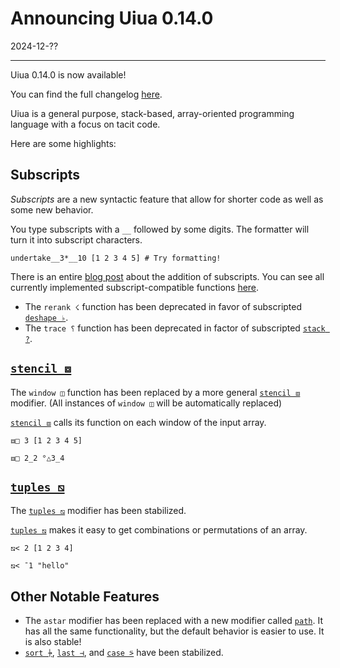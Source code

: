 # Announcing Uiua 0.14.0

2024-12-??

---

Uiua 0.14.0 is now available!

You can find the full changelog [here](https://uiua.org/docs/changelog#0.14.0---2024-12-??).

Uiua is a general purpose, stack-based, array-oriented programming language with a focus on tacit code.

Here are some highlights:

## Subscripts

*Subscripts* are a new syntactic feature that allow for shorter code as well as some new behavior.

You type subscripts with a `__` followed by some digits. The formatter will turn it into subscript characters.

```uiua
undertake__3*__10 [1 2 3 4 5] # Try formatting!
```

There is an entire [blog post](https://www.uiua.org/blog/subscripts) about the addition of subscripts. You can see all currently implemented subscript-compatible functions [here](https://www.uiua.org/docs/subscripts).

- The `rerank ☇` function has been deprecated in favor of subscripted [`deshape ♭`](https://uiua.org/docs/deshape).
- The `trace ⸮` function has been deprecated in factor of subscripted [`stack ?`](https://uiua.org/docs/stack).

## [`stencil ⧈`](https://uiua.org/docs/stencil)

The `window ◫` function has been replaced by a more general [`stencil ⧈`](https://uiua.org/docs/stencil) modifier. (All instances of `window ◫` will be automatically replaced)

[`stencil ⧈`](https://uiua.org/docs/stencil) calls its function on each window of the input array.

```uiua
⧈□ 3 [1 2 3 4 5]
```

```uiua
⧈□ 2_2 °△3_4
```

## [`tuples ⧅`](https://uiua.org/docs/tuples)

The [`tuples ⧅`](https://uiua.org/docs/tuples) modifier has been stabilized.

[`tuples ⧅`](https://uiua.org/docs/tuples) makes it easy to get combinations or permutations of an array.

```uiua
⧅< 2 [1 2 3 4]
```

```uiua
⧅< ¯1 "hello"
```

## 

## Other Notable Features

- The `astar` modifier has been replaced with a new modifier called [`path`](https://uiua.org/docs/path). It has all the same functionality, but the default behavior is easier to use. It is also stable!
- [`sort ⍆`](https://uiua.org/docs/sort), [`last ⊣`](https://uiua.org/docs/last), and [`case ⍩`](https://uiua.org/docs/case) have been stabilized.